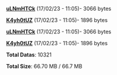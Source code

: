 [**uLNmHTCk**](/data/uLNmHTCk.txt) (17/02/23 - 11:05)- 3066 bytes

[**K4yh0tUZ**](/data/K4yh0tUZ.txt) (17/02/23 - 11:05)- 1896 bytes

[**uLNmHTCk**](/data/uLNmHTCk.txt) (17/02/23 - 11:05)- 3066 bytes

[**K4yh0tUZ**](/data/K4yh0tUZ.txt) (17/02/23 - 11:05)- 1896 bytes

**Total Datas**: 10321

**Total Size**: 66.70 MB / 66.7 MB
